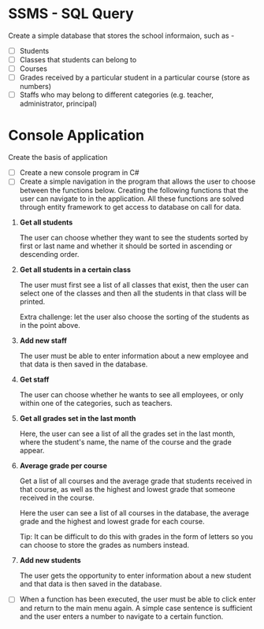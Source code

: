 # SSMS - SQL Query
Create a simple database that stores the school informaion, such as -

- [ ] Students
- [ ] Classes that students can belong to
- [ ] Courses
- [ ] Grades received by a particular student in a particular course (store as numbers)
- [ ] Staffs who may belong to different categories (e.g. teacher, administrator, principal)

# Console Application
Create the basis of application

- [ ] Create a new console program in C#
- [ ] Create a simple navigation in the program that allows the user to choose between the functions below. Creating the following functions that the user can navigate to in the application. All these functions are solved through entity framework to get access to database on call for data.

1. **Get all students**
    
     The user can choose whether they want to see the students sorted by first or last name and whether it should be sorted in ascending or descending order.
    
2. **Get all students in a certain class**
    
     The user must first see a list of all classes that exist, then the user can select one of the classes and then all the students in that class will be printed.
    
     Extra challenge: let the user also choose the sorting of the students as in the point above.
    
3. **Add new staff**
    
     The user must be able to enter information about a new employee and that data is then saved in the database.
    
4. **Get staff**
    
     The user can choose whether he wants to see all employees, or only within one of the categories, such as teachers.
    
5. **Get all grades set in the last month**
    
     Here, the user can see a list of all the grades set in the last month, where the student's name, the name of the course and the grade appear.
    
6. **Average grade per course**
    
     Get a list of all courses and the average grade that students received in that course, as well as the highest and lowest grade that someone received in the course.
    
     Here the user can see a list of all courses in the database, the average grade and the highest and lowest grade for each course.
    
     Tip: It can be difficult to do this with grades in the form of letters so you can choose to store the grades as numbers instead.
    
7. **Add new students**
    
     The user gets the opportunity to enter information about a new student and that data is then saved in the database.


- [ ] When a function has been executed, the user must be able to click enter and return to the main menu again. A simple case sentence is sufficient and the user enters a number to navigate to a certain function.

